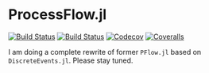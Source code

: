 # ProcessFlow.jl

[![Build Status](https://travis-ci.com/pbayer/PFlow.jl.svg?branch=master)](https://travis-ci.com/pbayer/PFlow.jl)
[![Build Status](https://ci.appveyor.com/api/projects/status/github/pbayer/PFlow.jl?svg=true)](https://ci.appveyor.com/project/pbayer/PFlow-jl)
[![Codecov](https://codecov.io/gh/pbayer/PFlow.jl/branch/master/graph/badge.svg)](https://codecov.io/gh/pbayer/PFlow.jl)
[![Coveralls](https://coveralls.io/repos/github/pbayer/PFlow.jl/badge.svg?branch=master)](https://coveralls.io/github/pbayer/PFlow.jl?branch=master)

I am doing a complete rewrite of former `PFlow.jl` based on `DiscreteEvents.jl`. Please stay tuned. 
